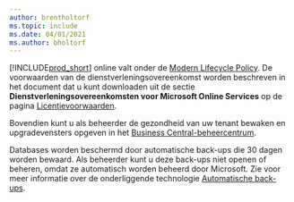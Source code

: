```yaml
---
author: brentholtorf
ms.topic: include
ms.date: 04/01/2021
ms.author: bholtorf
---
```

[!INCLUDE[prod_short](prod_short.md)] online valt onder de [Modern Lifecycle Policy](https://support.microsoft.com/help/30881/modern-lifecycle-policy). De voorwaarden van de dienstverleningsovereenkomst worden beschreven in het document dat u kunt downloaden uit de sectie **Dienstverleningsovereenkomsten voor Microsoft Online Services** op de pagina [Licentievoorwaarden](https://www.microsoft.com/licensing/product-licensing/products).  

Bovendien kunt u als beheerder de gezondheid van uw tenant bewaken en upgradevensters opgeven in het [Business Central-beheercentrum](/dynamics365/business-central/dev-itpro/administration/tenant-admin-center).  

Databases worden beschermd door automatische back-ups die 30 dagen worden bewaard. Als beheerder kunt u deze back-ups niet openen of beheren, omdat ze automatisch worden beheerd door Microsoft. Zie voor meer informatie over de onderliggende technologie [Automatische back-ups](/azure/sql-database/sql-database-automated-backups).  
